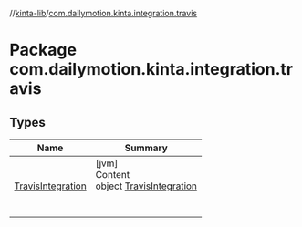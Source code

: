 //[kinta-lib](../../index.md)/[com.dailymotion.kinta.integration.travis](index.md)



# Package com.dailymotion.kinta.integration.travis  


## Types  
  
|  Name |  Summary | 
|---|---|
| <a name="com.dailymotion.kinta.integration.travis/TravisIntegration///PointingToDeclaration/"></a>[TravisIntegration](-travis-integration/index.md)| <a name="com.dailymotion.kinta.integration.travis/TravisIntegration///PointingToDeclaration/"></a>[jvm]  <br>Content  <br>object [TravisIntegration](-travis-integration/index.md)  <br><br><br>|

